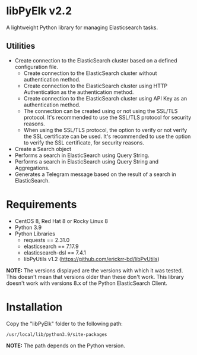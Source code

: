 # libPyElk v2.2

A lightweight Python library for managing Elasticsearch tasks.

## Utilities
- Create connection to the ElasticSearch cluster based on a defined configuration file.
  - Create connection to the ElasticSearch cluster without authentication method.
  - Create connection to the ElasticSearch cluster using HTTP Authentication as the authentication method.
  - Create connection to the ElasticSearch cluster using API Key as an authentication method.
  - The connection can be created using or not using the SSL/TLS protocol. It's recommended to use the SSL/TLS protocol for security reasons.
  - When using the SSL/TLS protocol, the option to verify or not verify the SSL certificate can be used. It's recommended to use the option to verify the SSL certificate, for security reasons.
- Create a Search object
- Performs a search in ElasticSearch using Query String.
- Performs a search in ElasticSearch using Query String and Aggregations.
- Generates a Telegram message based on the result of a search in ElasticSearch.

# Requirements
- CentOS 8, Red Hat 8 or Rocky Linux 8
- Python 3.9
- Python Libraries
  - requests == 2.31.0
  - elasticsearch == 7.17.9
  - elasticsearch-dsl == 7.4.1
  - libPyUtils v1.2 (https://github.com/erickrr-bd/libPyUtils)
    
**NOTE:** The versions displayed are the versions with which it was tested. This doesn't mean that versions older than these don't work. This library doesn't work with versions 8.x of the Python ElasticSearch Client.

# Installation

Copy the "libPyElk" folder to the following path:

`/usr/local/lib/python3.9/site-packages`

**NOTE:** The path depends on the Python version.
